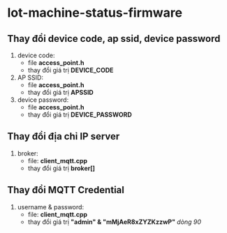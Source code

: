 # Iot-machine-status-firmware
## Thay đổi device code, ap ssid, device password
1. device code: 
    - file __access_point.h__
    - thay đổi giá trị __DEVICE_CODE__
2. AP SSID: 
    - file __access_point.h__
    - thay đổi giá trị __APSSID__
3. device password: 
    - file __access_point.h__
    - thay đổi giá trị __DEVICE_PASSWORD__

## Thay đổi địa chỉ IP server
1. broker:
    - file: __client_mqtt.cpp__
    - thay đổi giá trị __broker[]__
    
## Thay đổi MQTT Credential
1. username & password:
    - file: __client_mqtt.cpp__
    - thay đổi giá trị __"admin" & "mMjAeR8xZYZKzzwP"__ *dòng 90*